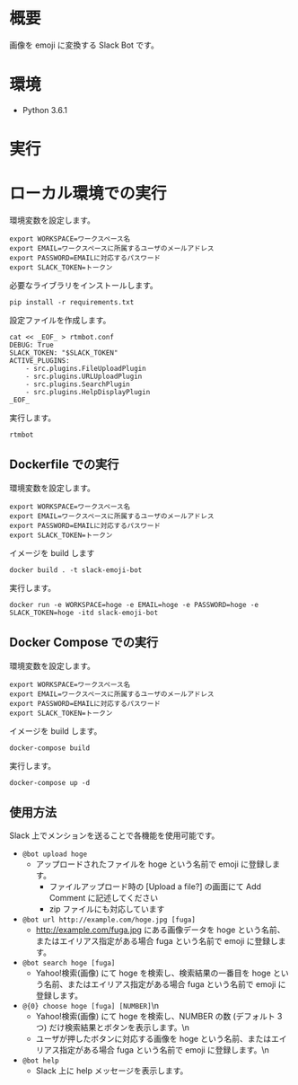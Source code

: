 # 概要

画像を emoji に変換する Slack Bot です。

# 環境

- Python 3.6.1

# 実行

# ローカル環境での実行

環境変数を設定します。

```
export WORKSPACE=ワークスペース名
export EMAIL=ワークスペースに所属するユーザのメールアドレス
export PASSWORD=EMAILに対応するパスワード
export SLACK_TOKEN=トークン
```

必要なライブラリをインストールします。

```
pip install -r requirements.txt
```

設定ファイルを作成します。

```
cat << _EOF_ > rtmbot.conf
DEBUG: True
SLACK_TOKEN: "$SLACK_TOKEN"
ACTIVE_PLUGINS:
    - src.plugins.FileUploadPlugin
    - src.plugins.URLUploadPlugin
    - src.plugins.SearchPlugin
    - src.plugins.HelpDisplayPlugin
_EOF_
```

実行します。

```
rtmbot
```

## Dockerfile での実行

環境変数を設定します。

```
export WORKSPACE=ワークスペース名
export EMAIL=ワークスペースに所属するユーザのメールアドレス
export PASSWORD=EMAILに対応するパスワード
export SLACK_TOKEN=トークン
```

イメージを build します

```
docker build . -t slack-emoji-bot
```

実行します。

```
docker run -e WORKSPACE=hoge -e EMAIL=hoge -e PASSWORD=hoge -e SLACK_TOKEN=hoge -itd slack-emoji-bot
```

## Docker Compose での実行

環境変数を設定します。

```
export WORKSPACE=ワークスペース名
export EMAIL=ワークスペースに所属するユーザのメールアドレス
export PASSWORD=EMAILに対応するパスワード
export SLACK_TOKEN=トークン
```

イメージを build します。

```
docker-compose build
```

実行します。

```
docker-compose up -d
```

## 使用方法

Slack 上でメンションを送ることで各機能を使用可能です。

- `@bot upload hoge`
    - アップロードされたファイルを hoge という名前で emoji に登録します。
        - ファイルアップロード時の [Upload a file?] の画面にて Add Comment に記述してください
        - zip ファイルにも対応しています
- `@bot url http://example.com/hoge.jpg [fuga]`
    - http://example.com/fuga.jpg にある画像データを hoge という名前、またはエイリアス指定がある場合 fuga という名前で emoji に登録します。
- `@bot search hoge [fuga]`
    - Yahoo!検索(画像) にて hoge を検索し、検索結果の一番目を hoge という名前、またはエイリアス指定がある場合 fuga という名前で emoji に登録します。
- `@{0} choose hoge [fuga] [NUMBER]`\n
    - Yahoo!検索(画像) にて hoge を検索し、NUMBER の数 (デフォルト 3 つ) だけ検索結果とボタンを表示します。\n
    - ユーザが押したボタンに対応する画像を hoge という名前、またはエイリアス指定がある場合 fuga という名前で emoji に登録します。\n
- `@bot help`
    - Slack 上に help メッセージを表示します。

